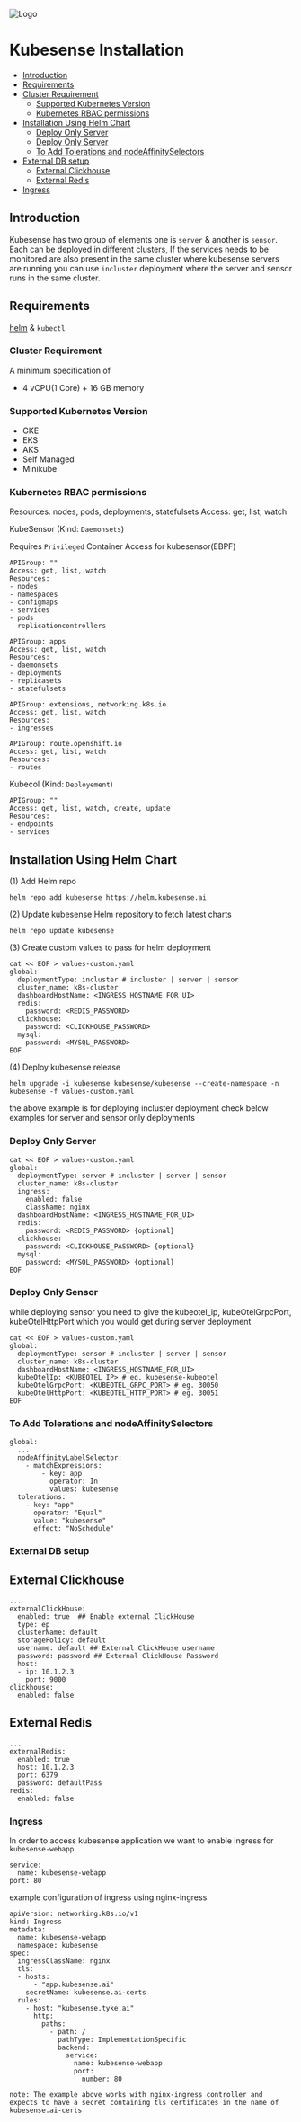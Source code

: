 
![Logo](https://kubesense-assets.s3.ap-south-1.amazonaws.com/kubesenselogo.png)


# Kubesense Installation

- [Introduction](#introduction)
- [Requirements](#requirements)
- [Cluster Requirement](#cluster-requirement)
  - [Supported Kubernetes Version](#supported-kubernetes-version)
  - [Kubernetes RBAC permissions](#kubernetes-rbac-permissions)
- [Installation Using Helm Chart](#installation-using-helm-chart)
  - [Deploy Only Server](#deploy-only-server)
  - [Deploy Only Server](#deploy-only-sensor)
  - [To Add Tolerations and nodeAffinitySelectors](#to-add-tolerations-and-nodeaffinityselectors)
- [External DB setup](#external-db-setup)
  - [External Clickhouse](#external-clickhouse)
  - [External Redis](#external-redis)
- [Ingress](#ingress)

## Introduction
Kubesense has two group of elements one is `server` & another is `sensor`. Each can be deployed in different clusters, If the services needs to be monitored are also present in the same cluster where kubesense servers are running you can use `incluster`  deployment where the server and sensor runs in the same cluster.

## Requirements
[helm](https://helm.sh/docs/intro/install/) & `kubectl`

### Cluster Requirement
A minimum specification of 
- 4 vCPU(1 Core) + 16 GB memory

### Supported Kubernetes Version
 - GKE
 - EKS 
 - AKS
 - Self Managed
 - Minikube

### Kubernetes RBAC permissions
Resources: nodes, pods, deployments, statefulsets
Access: get, list, watch

KubeSensor (Kind: `Daemonsets`)

Requires `Privileged` Container Access for kubesensor(EBPF)

    APIGroup: ""
    Access: get, list, watch
    Resources:   
    - nodes
    - namespaces
    - configmaps
    - services
    - pods
    - replicationcontrollers

    APIGroup: apps
    Access: get, list, watch
    Resources:
    - daemonsets
    - deployments
    - replicasets
    - statefulsets

    APIGroup: extensions, networking.k8s.io
    Access: get, list, watch
    Resources:
    - ingresses

    APIGroup: route.openshift.io
    Access: get, list, watch
    Resources:
    - routes

Kubecol (Kind: `Deployement`)

    APIGroup: ""
    Access: get, list, watch, create, update
    Resources: 
    - endpoints
    - services
    
## Installation Using Helm Chart

(1) Add Helm repo
```
helm repo add kubesense https://helm.kubesense.ai
```
(2) Update kubesense Helm repository to fetch latest charts
```
helm repo update kubesense
```
(3) Create custom values to pass for helm deployment
```
cat << EOF > values-custom.yaml
global:
  deploymentType: incluster # incluster | server | sensor
  cluster_name: k8s-cluster
  dashboardHostName: <INGRESS_HOSTNAME_FOR_UI>
  redis:
    password: <REDIS_PASSWORD>
  clickhouse:
    password: <CLICKHOUSE_PASSWORD>
  mysql:
    password: <MYSQL_PASSWORD>
EOF
```
(4) Deploy kubesense release
```
helm upgrade -i kubesense kubesense/kubesense --create-namespace -n kubesense -f values-custom.yaml
```

the above example is for deploying incluster deployment check below examples for server and sensor only deployments

### Deploy Only Server
```
cat << EOF > values-custom.yaml
global:
  deploymentType: server # incluster | server | sensor
  cluster_name: k8s-cluster
  ingress:
    enabled: false
    className: nginx
  dashboardHostName: <INGRESS_HOSTNAME_FOR_UI>
  redis:
    password: <REDIS_PASSWORD> {optional}
  clickhouse:
    password: <CLICKHOUSE_PASSWORD> {optional}
  mysql:
    password: <MYSQL_PASSWORD> {optional}
EOF
```

### Deploy Only Sensor
while deploying sensor you need to give the kubeotel_ip, kubeOtelGrpcPort, kubeOtelHttpPort which you would get during server deployment 
```
cat << EOF > values-custom.yaml
global:
  deploymentType: sensor # incluster | server | sensor
  cluster_name: k8s-cluster
  dashboardHostName: <INGRESS_HOSTNAME_FOR_UI>
  kubeOtelIp: <KUBEOTEL_IP> # eg. kubesense-kubeotel
  kubeOtelGrpcPort: <KUBEOTEL_GRPC_PORT> # eg. 30050
  kubeOtelHttpPort: <KUBEOTEL_HTTP_PORT> # eg. 30051
EOF
```

### To Add Tolerations and nodeAffinitySelectors
```
global:
  ...
  nodeAffinityLabelSelector:
    - matchExpressions:
        - key: app
          operator: In
          values: kubesense
  tolerations:
    - key: "app"
      operator: "Equal"
      value: "kubesense"
      effect: "NoSchedule"
```

### External DB setup
## External Clickhouse
```
...
externalClickHouse:
  enabled: true  ## Enable external ClickHouse
  type: ep
  clusterName: default 
  storagePolicy: default 
  username: default ## External ClickHouse username
  password: password ## External ClickHouse Password
  host:
  - ip: 10.1.2.3
    port: 9000
clickhouse:
  enabled: false    
```

## External Redis
```
...
externalRedis:
  enabled: true
  host: 10.1.2.3
  port: 6379
  password: defaultPass
redis:
  enabled: false
```

### Ingress
In order to access kubesense application we want to enable ingress for `kubesense-webapp` 
```
service:
  name: kubesense-webapp
port: 80
```
example configuration of ingress using nginx-ingress
```
apiVersion: networking.k8s.io/v1
kind: Ingress
metadata:
  name: kubesense-webapp
  namespace: kubesense
spec:
  ingressClassName: nginx
  tls:
  - hosts:
      - "app.kubesense.ai"
    secretName: kubesense.ai-certs
  rules:
    - host: "kubesense.tyke.ai"
      http:
        paths:
          - path: /
            pathType: ImplementationSpecific
            backend:
              service:
                name: kubesense-webapp
                port:
                  number: 80
```
`note: The example above works with nginx-ingress controller and expects to have a secret containing tls certificates in the name of kubesense.ai-certs`
